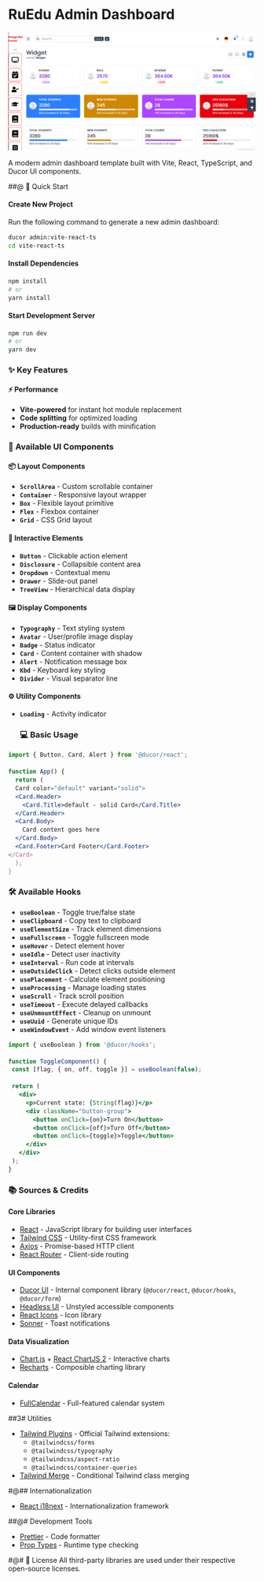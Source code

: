 # RuEdu Admin Dashboard

![RuEdu Admin Preview](../RuEdu.png)

A modern admin dashboard template built with Vite, React, TypeScript, and Ducor UI components.

##@ 🚀 Quick Start

#### Create New Project
Run the following command to generate a new admin dashboard:

```bash
ducor admin:vite-react-ts
cd vite-react-ts
```

####  Install Dependencies
```bash
npm install
# or
yarn install
```

#### Start Development Server
```bash
npm run dev
# or
yarn dev
```

### ✨ Key Features

#### ⚡ Performance
- **Vite-powered** for instant hot module replacement
- **Code splitting** for optimized loading
- **Production-ready** builds with minification

### 🎨 Available UI Components

#### 📦 Layout Components
- **`ScrollArea`** - Custom scrollable container
- **`Container`** - Responsive layout wrapper
- **`Box`** - Flexible layout primitive
- **`Flex`** - Flexbox container
- **`Grid`** - CSS Grid layout

#### 🔘 Interactive Elements
- **`Button`** - Clickable action element
- **`Disclosure`** - Collapsible content area
- **`Dropdown`** - Contextual menu
- **`Drawer`** - Slide-out panel
- **`TreeView`** - Hierarchical data display

#### 🖼️ Display Components
- **`Typography`** - Text styling system
- **`Avatar`** - User/profile image display
- **`Badge`** - Status indicator
- **`Card`** - Content container with shadow
- **`Alert`** - Notification message box
- **`Kbd`** - Keyboard key styling
- **`Divider`** - Visual separator line

#### ⚙️ Utility Components
- **`Loading`** - Activity indicator

  ### 💻 Basic Usage
```jsx
import { Button, Card, Alert } from '@ducor/react';

function App() {
  return (
  Card color="default" variant="solid">
  <Card.Header>
    <Card.Title>default - solid Card</Card.Title>
  </Card.Header>
  <Card.Body>
    Card content goes here
  </Card.Body>
  <Card.Footer>Card Footer</Card.Footer>
</Card>
  );
}
```

### 🛠️ Available Hooks

- **`useBoolean`** - Toggle true/false state
- **`useClipboard`** - Copy text to clipboard
- **`useElementSize`** - Track element dimensions
- **`useFullscreen`** - Toggle fullscreen mode
- **`useHover`** - Detect element hover
- **`useIdle`** - Detect user inactivity
- **`useInterval`** - Run code at intervals
- **`useOutsideClick`** - Detect clicks outside element
- **`usePlacement`** - Calculate element positioning
- **`useProcessing`** - Manage loading states
- **`useScroll`** - Track scroll position
- **`useTimeout`** - Execute delayed callbacks
- **`useUnmountEffect`** - Cleanup on unmount
- **`useUuid`** - Generate unique IDs
- **`useWindowEvent`** - Add window event listeners

 ```jsx
import { useBoolean } from '@ducor/hooks';

function ToggleComponent() {
  const [flag, { on, off, toggle }] = useBoolean(false);

  return (
    <div>
      <p>Current state: {String(flag)}</p>
      <div className="button-group">
        <button onClick={on}>Turn On</button>
        <button onClick={off}>Turn Off</button>
        <button onClick={toggle}>Toggle</button>
      </div>
    </div>
  );
}
``` 
### 📚 Sources & Credits

#### Core Libraries
- [React](https://react.dev) - JavaScript library for building user interfaces
- [Tailwind CSS](https://tailwindcss.com) - Utility-first CSS framework
- [Axios](https://axios-http.com) - Promise-based HTTP client
- [React Router](https://reactrouter.com) - Client-side routing

#### UI Components
- [Ducor UI](https://ducorui.com) - Internal component library (`@ducor/react`, `@ducor/hooks`, `@ducor/form`)
- [Headless UI](https://headlessui.com) - Unstyled accessible components
- [React Icons](https://react-icons.github.io/react-icons) - Icon library
- [Sonner](https://sonner.emilkowal.ski) - Toast notifications

#### Data Visualization
- [Chart.js](https://www.chartjs.org) + [React ChartJS 2](https://react-chartjs-2.js.org) - Interactive charts
- [Recharts](https://recharts.org) - Composible charting library

#### Calendar
- [FullCalendar](https://fullcalendar.io) - Full-featured calendar system

##3# Utilities
- [Tailwind Plugins](https://tailwindcss.com/docs/plugins) - Official Tailwind extensions:
  - `@tailwindcss/forms`
  - `@tailwindcss/typography`
  - `@tailwindcss/aspect-ratio`
  - `@tailwindcss/container-queries`
- [Tailwind Merge](https://github.com/dcastil/tailwind-merge) - Conditional Tailwind class merging

#@## Internationalization
- [React i18next](https://react.i18next.com) - Internationalization framework

##@# Development Tools
- [Prettier](https://prettier.io) - Code formatter
- [Prop Types](https://github.com/facebook/prop-types) - Runtime type checking

#@# 📜 License
All third-party libraries are used under their respective open-source licenses.
